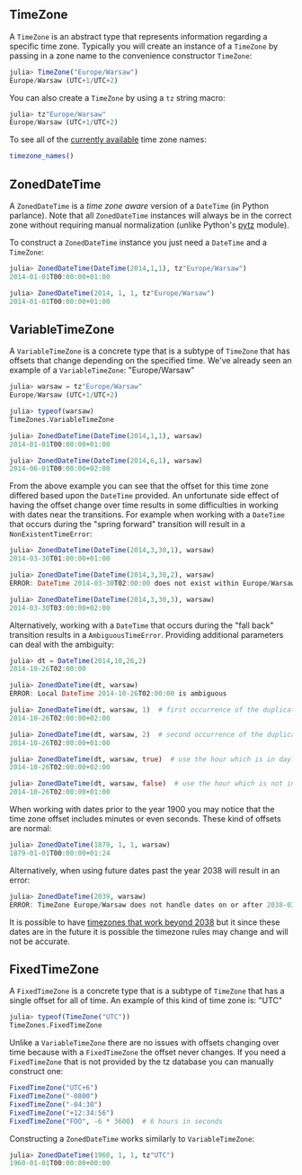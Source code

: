 ## TimeZone

A `TimeZone` is an abstract type that represents information regarding a specific time zone. Typically you will create an instance of a `TimeZone` by passing in a zone name to the convenience constructor `TimeZone`:

```julia
julia> TimeZone("Europe/Warsaw")
Europe/Warsaw (UTC+1/UTC+2)
```

You can also create a `TimeZone` by using a `tz` string macro:

```julia
julia> tz"Europe/Warsaw"
Europe/Warsaw (UTC+1/UTC+2)
```

To see all of the [currently available](faq#why-are-the-etc-time-zones-unsupported) time zone names:

```julia
timezone_names()
```

## ZonedDateTime

A `ZonedDateTime` is a *time zone aware* version of a `DateTime` (in Python parlance). Note that all `ZonedDateTime` instances will always be in the correct zone without requiring manual normalization (unlike Python's [pytz](http://pytz.sourceforge.net/) module).

To construct a `ZonedDateTime` instance you just need a `DateTime` and a `TimeZone`:

```julia
julia> ZonedDateTime(DateTime(2014,1,1), tz"Europe/Warsaw")
2014-01-01T00:00:00+01:00

julia> ZonedDateTime(2014, 1, 1, tz"Europe/Warsaw")
2014-01-01T00:00:00+01:00
```

## VariableTimeZone

A `VariableTimeZone` is a concrete type that is a subtype of `TimeZone` that has offsets that change depending on the specified time. We've already seen an example of a `VariableTimeZone`: "Europe/Warsaw"

```julia
julia> warsaw = tz"Europe/Warsaw"
Europe/Warsaw (UTC+1/UTC+2)

julia> typeof(warsaw)
TimeZones.VariableTimeZone

julia> ZonedDateTime(DateTime(2014,1,1), warsaw)
2014-01-01T00:00:00+01:00

julia> ZonedDateTime(DateTime(2014,6,1), warsaw)
2014-06-01T00:00:00+02:00
```

From the above example you can see that the offset for this time zone differed based upon the `DateTime` provided. An unfortunate side effect of having the offset change over time results in some difficulties in working with dates near the transitions. For example when working with a `DateTime` that occurs during the "spring forward" transition will result in a `NonExistentTimeError`:

```julia
julia> ZonedDateTime(DateTime(2014,3,30,1), warsaw)
2014-03-30T01:00:00+01:00

julia> ZonedDateTime(DateTime(2014,3,30,2), warsaw)
ERROR: DateTime 2014-03-30T02:00:00 does not exist within Europe/Warsaw

julia> ZonedDateTime(DateTime(2014,3,30,3), warsaw)
2014-03-30T03:00:00+02:00
```

Alternatively, working with a `DateTime` that occurs during the "fall back" transition results in a `AmbiguousTimeError`. Providing additional parameters can deal with the ambiguity:

```julia
julia> dt = DateTime(2014,10,26,2)
2014-10-26T02:00:00

julia> ZonedDateTime(dt, warsaw)
ERROR: Local DateTime 2014-10-26T02:00:00 is ambiguous

julia> ZonedDateTime(dt, warsaw, 1)  # first occurrence of the duplicate hour
2014-10-26T02:00:00+02:00

julia> ZonedDateTime(dt, warsaw, 2)  # second occurrence of the duplicate hour
2014-10-26T02:00:00+01:00

julia> ZonedDateTime(dt, warsaw, true)  # use the hour which is in daylight saving time
2014-10-26T02:00:00+02:00

julia> ZonedDateTime(dt, warsaw, false)  # use the hour which is not in daylight saving time
2014-10-26T02:00:00+01:00
```

When working with dates prior to the year 1900 you may notice that the time zone offset includes minutes or even seconds. These kind of offsets are normal:

```julia
julia> ZonedDateTime(1879, 1, 1, warsaw)
1879-01-01T00:00:00+01:24
```

Alternatively, when using future dates past the year 2038 will result in an error:

```julia
julia> ZonedDateTime(2039, warsaw)
ERROR: TimeZone Europe/Warsaw does not handle dates on or after 2038-03-28T01:00:00 UTC
```

It is possible to have [timezones that work beyond 2038](faq#far-future-zoneddatetime-with-variabletimezone) but it since these dates are in the future it is possible the timezone rules may change and will not be accurate.


## FixedTimeZone

A `FixedTimeZone` is a concrete type that is a subtype of `TimeZone` that has a single offset for all of time. An example of this kind of time zone is: "UTC"

```julia
julia> typeof(TimeZone("UTC"))
TimeZones.FixedTimeZone
```

Unlike a `VariableTimeZone` there are no issues with offsets changing over time because with a `FixedTimeZone` the offset never changes. If you need a `FixedTimeZone` that is not provided by the tz database you can manually construct one:

```julia
FixedTimeZone("UTC+6")
FixedTimeZone("-0800")
FixedTimeZone("-04:30")
FixedTimeZone("+12:34:56")
FixedTimeZone("FOO", -6 * 3600)  # 6 hours in seconds
```

Constructing a `ZonedDateTime` works similarly to `VariableTimeZone`:

```julia
julia> ZonedDateTime(1960, 1, 1, tz"UTC")
1960-01-01T00:00:00+00:00
```
